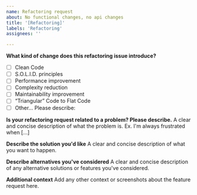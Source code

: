 ```yaml
---
name: Refactoring request
about: No functional changes, no api changes
title: '[Refactoring]'
labels: 'Refactoring'
assignees: ''

---
```


**What kind of change does this refactoring issue introduce?**
- [ ] Clean Code
- [ ] S.O.L.I.D. principles
- [ ] Performance improvement
- [ ] Complexity reduction
- [ ] Maintainability improvement
- [ ] “Triangular” Code to Flat Code
- [ ] Other... Please describe:

**Is your refactoring request related to a problem? Please describe.**
A clear and concise description of what the problem is. Ex. I'm always frustrated when \[...\]

**Describe the solution you'd like**
A clear and concise description of what you want to happen.

**Describe alternatives you've considered**
A clear and concise description of any alternative solutions or features you've considered.

**Additional context**
Add any other context or screenshots about the feature request here.